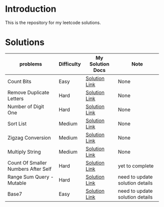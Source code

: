 # Introduction
This is the repository for my leetcode solutions.


# Solutions
| problems     | Difficulty | My Solution Docs | Note |
| --------|---------|-------|-------|
| Count Bits  | Easy   | [Solution Link](https://github.com/maxuepo/leetcode/blob/master/docs/count_bits.md)   | None |
| Remove Duplicate Letters  | Hard   | [Solution Link](https://github.com/maxuepo/leetcode/blob/master/docs/remove_duplicate_letters.md)   | None |
| Number of Digit One  | Hard   | [Solution Link](https://github.com/maxuepo/leetcode/blob/master/docs/number_of_digit_one.md)   | None |
| Sort List  | Medium   | [Solution Link](https://github.com/maxuepo/leetcode/blob/master/docs/sort_list.md)   | None |
| Zigzag Conversion | Medium   | [Solution Link](https://github.com/maxuepo/leetcode/blob/master/docs/zigzag_conversion.md)   | None |
| Multiply String | Medium   | [Solution Link](https://github.com/maxuepo/leetcode/blob/master/docs/multiply_string.md)   | None |
| Count Of Smaller Numbers After Self | Hard   | [Solution Link](https://github.com/maxuepo/leetcode/blob/master/docs/count_of_smaller_numbers_after_self.md)   | yet to complete |
| Range Sum Query - Mutable | Hard   | [Solution Link](https://github.com/maxuepo/leetcode/blob/master/docs/range_sum_query_mutable.md)   | need to update solution details |
| Base7 | Easy   | [Solution Link](https://github.com/maxuepo/leetcode/blob/master/docs/base_7.md)   | need to update solution details |
